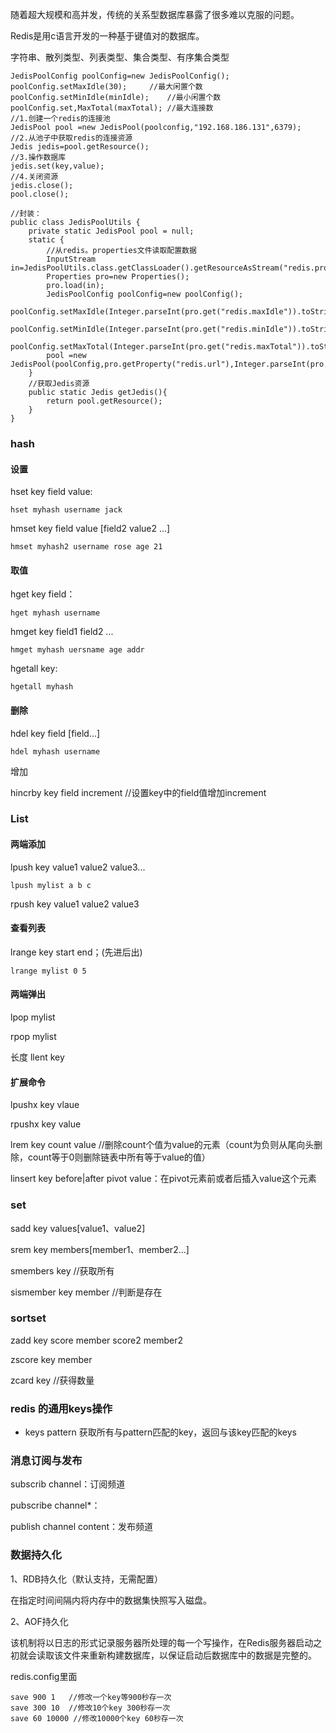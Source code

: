 随着超大规模和高并发，传统的关系型数据库暴露了很多难以克服的问题。

Redis是用c语言开发的一种基于键值对的数据库。

字符串、散列类型、列表类型、集合类型、有序集合类型

```
JedisPoolConfig poolConfig=new JedisPoolConfig();
poolConfig.setMaxIdle(30);     //最大闲置个数
poolConfig.setMinIdle(minIdle);    //最小闲置个数
poolConfig.set,MaxTotal(maxTotal); //最大连接数
//1.创建一个redis的连接池
JedisPool pool =new JedisPool(poolconfig,"192.168.186.131",6379);
//2.从池子中获取redis的连接资源
Jedis jedis=pool.getResource();
//3.操作数据库
jedis.set(key,value);
//4.关闭资源
jedis.close();
pool.close();
```

```
//封装：
public class JedisPoolUtils {
    private static JedisPool pool = null;
    static {
        //从redis。properties文件读取配置数据
        InputStream in=JedisPoolUtils.class.getClassLoader().getResourceAsStream("redis.properties");
        Properties pro=new Properties();
        pro.load(in);
        JedisPoolConfig poolConfig=new poolConfig();
        poolConfig.setMaxIdle(Integer.parseInt(pro.get("redis.maxIdle")).toString());
        poolConfig.setMinIdle(Integer.parseInt(pro.get("redis.minIdle")).toString());
        poolConfig.setMaxTotal(Integer.parseInt(pro.get("redis.maxTotal")).toString());
        pool =new JedisPool(poolConfig,pro.getProperty("redis.url"),Integer.parseInt(pro.get("redis.port")).toString());
    }
    //获取Jedis资源
    public static Jedis getJedis(){
        return pool.getResource();
    }
}
```

### hash

#### 设置

hset key field value:

```
hset myhash username jack
```

hmset key field value [field2 value2 ...]

```
hmset myhash2 username rose age 21
```

#### 取值

hget key field：

```
hget myhash username
```

hmget key field1 field2 ...

```
hmget myhash uersname age addr 
```

hgetall key:

```
hgetall myhash
```

#### 删除

hdel key field [field...]

```
hdel myhash username
```

增加

hincrby key field increment //设置key中的field值增加increment

### List

#### 两端添加

lpush key value1 value2 value3...

```
lpush mylist a b c
```

rpush key value1 value2 value3



#### 查看列表

lrange key start end；(先进后出)

```
lrange mylist 0 5
```

#### 两端弹出

lpop mylist

rpop mylist

长度 llent key

#### 扩展命令

lpushx key vlaue

rpushx key value

lrem key count value //删除count个值为value的元素（count为负则从尾向头删除，count等于0则删除链表中所有等于value的值）

linsert key before|after pivot value：在pivot元素前或者后插入value这个元素

### set

sadd key values[value1、value2]

srem key members[member1、member2...]

smembers key //获取所有

sismember key member //判断是存在

### sortset

zadd key score member score2 member2

zscore key member

zcard key //获得数量

### redis 的通用keys操作

- keys pattern 获取所有与pattern匹配的key，返回与该key匹配的keys


### 消息订阅与发布

subscrib channel：订阅频道

pubscribe channel*： 

publish channel content：发布频道

### 数据持久化

1、RDB持久化（默认支持，无需配置）

在指定时间间隔内将内存中的数据集快照写入磁盘。

2、AOF持久化

该机制将以日志的形式记录服务器所处理的每一个写操作，在Redis服务器启动之初就会读取该文件来重新构建数据库，以保证启动后数据库中的数据是完整的。



redis.config里面

```
save 900 1   //修改一个key等900秒存一次
save 300 10  //修改10个key 300秒存一次
save 60 10000 //修改10000个key 60秒存一次
```

